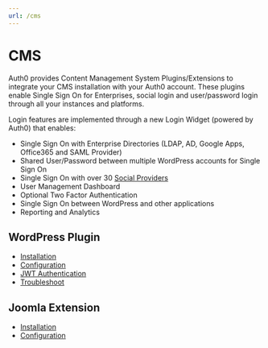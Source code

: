 ```yaml
---
url: /cms
---
```


# CMS

Auth0 provides Content Management System Plugins/Extensions to integrate your CMS installation with your Auth0 account. These plugins enable Single Sign On for Enterprises, social login and user/password login through all your instances and platforms.

Login features are implemented through a new Login Widget (powered by Auth0) that enables:

- Single Sign On with Enterprise Directories (LDAP, AD, Google Apps, Office365 and SAML Provider)
- Shared User/Password between multiple WordPress accounts for Single Sign On
- Single Sign On with over 30 [Social Providers](/identityproviders)
- User Management Dashboard
- Optional Two Factor Authentication
- Single Sign On between WordPress and other applications
- Reporting and Analytics


## WordPress Plugin

- [Installation](/cms/wordpress/installation)
- [Configuration](/cms/wordpress/configuration)
- [JWT Authentication](/cms/wordpress/jwt-authentication)
- [Troubleshoot](/cms/wordpress/troubleshoot)

## Joomla Extension

- [Installation](/cms/joomla/installation)
- [Configuration](/cms/joomla/configuration)
